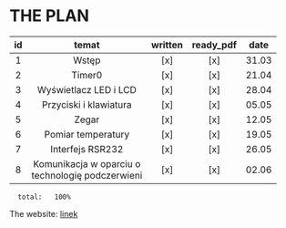
# THE PLAN 

|**id**     |**temat**                                  |**written**|**ready_pdf**|**date**|
| :---:                | :---:  | :---: | :---: | :---:|
|  1  | Wstęp                                               |   [x] | [x] | 31.03  |  
|  2  | Timer0                                              |   [x] | [x] | 21.04  |  
|  3  | Wyświetlacz LED i LCD                               |   [x] | [x] | 28.04  |  
|  4  | Przyciski i klawiatura                              |   [x] | [x] | 05.05  |  
|  5  | Zegar                                               |   [x] | [x] | 12.05  |  
|  6  | Pomiar temperatury                                  |   [x] | [x] | 19.05  |    
|  7  | Interfejs RSR232                                    |   [x] | [x] | 26.05  |  
|  8  | Komunikacja w oparciu o <br>technologię podczerwieni|   [x] | [x] | 02.06  |  


      total:   100%  


The website:
[linek](http://std2.phys.uni.lodz.pl/mikroprocesory/)